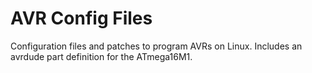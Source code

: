AVR Config Files
================

Configuration files and patches to program AVRs on Linux. Includes an avrdude part definition for the ATmega16M1. 
